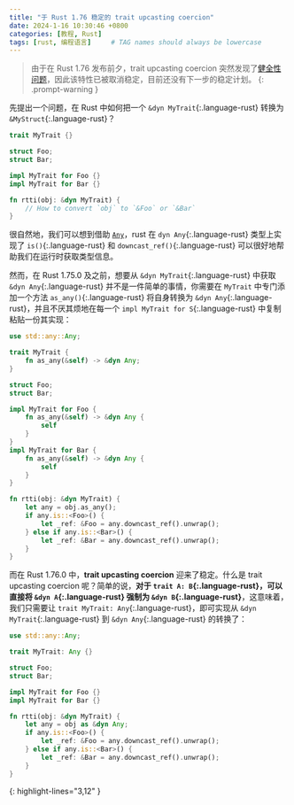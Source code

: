 ```yaml
---
title: "于 Rust 1.76 稳定的 trait upcasting coercion"
date: 2024-1-16 10:30:46 +0800
categories: [教程, Rust]
tags: [rust, 编程语言]     # TAG names should always be lowercase
---
```


> 由于在 Rust 1.76 发布前夕，trait upcasting coercion 突然发现了[健全性问题](https://github.com/rust-lang/rust/issues/120222)，因此该特性已被取消稳定，目前还没有下一步的稳定计划。
{: .prompt-warning }

先提出一个问题，在 Rust 中如何把一个 `&dyn MyTrait`{:.language-rust} 转换为 `&MyStruct`{:.language-rust}？

```rust
trait MyTrait {}

struct Foo;
struct Bar;

impl MyTrait for Foo {}
impl MyTrait for Bar {}

fn rtti(obj: &dyn MyTrait) {
    // How to convert `obj` to `&Foo` or `&Bar`
}
```

很自然地，我们可以想到借助 [`Any`](https://doc.rust-lang.org/std/any/trait.Any.html)，rust 在 `dyn Any`{:.language-rust} 类型上实现了 `is()`{:.language-rust} 和 `downcast_ref()`{:.language-rust} 可以很好地帮助我们在运行时获取类型信息。

然而，在 Rust 1.75.0 及之前，想要从 `&dyn MyTrait`{:.language-rust} 中获取 `&dyn Any`{:.language-rust} 并不是一件简单的事情，你需要在 `MyTrait` 中专门添加一个方法 `as_any()`{:.language-rust} 将自身转换为 `&dyn Any`{:.language-rust}，并且不厌其烦地在每一个 `impl MyTrait for S`{:.language-rust} 中复制粘贴一份其实现：

```rust
use std::any::Any;

trait MyTrait {
    fn as_any(&self) -> &dyn Any;
}

struct Foo;
struct Bar;

impl MyTrait for Foo {
    fn as_any(&self) -> &dyn Any {
        self
    }
}
impl MyTrait for Bar {
    fn as_any(&self) -> &dyn Any {
        self
    }
}

fn rtti(obj: &dyn MyTrait) {
    let any = obj.as_any();
    if any.is::<Foo>() {
        let _ref: &Foo = any.downcast_ref().unwrap();
    } else if any.is::<Bar>() {
        let _ref: &Bar = any.downcast_ref().unwrap();
    }
}
```

而在 Rust 1.76.0 中，**trait upcasting coercion** 迎来了稳定。什么是 trait upcasting coercion 呢？简单的说，**对于 `trait A: B`{:.language-rust}，可以直接将 `&dyn A`{:.language-rust} 强制为 `&dyn B`{:.language-rust}**，这意味着，我们只需要让 `trait MyTrait: Any`{:.language-rust}，即可实现从 `&dyn MyTrait`{:.language-rust} 到 `&dyn Any`{:.language-rust} 的转换了：

```rust
use std::any::Any;

trait MyTrait: Any {}

struct Foo;
struct Bar;

impl MyTrait for Foo {}
impl MyTrait for Bar {}

fn rtti(obj: &dyn MyTrait) {
    let any = obj as &dyn Any;
    if any.is::<Foo>() {
        let _ref: &Foo = any.downcast_ref().unwrap();
    } else if any.is::<Bar>() {
        let _ref: &Bar = any.downcast_ref().unwrap();
    }
}
```
{: highlight-lines="3,12" }
